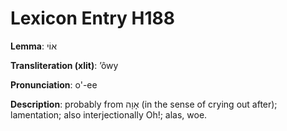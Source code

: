 # Lexicon Entry H188

**Lemma**: אוֹי

**Transliteration (xlit)**: ʼôwy

**Pronunciation**: o'-ee

**Description**:
probably from אָוָה (in the sense of crying out after); lamentation; also interjectionally Oh!; alas, woe.
